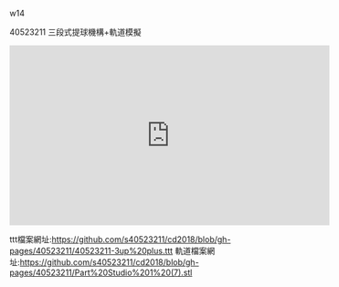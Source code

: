 w14


40523211
三段式提球機構+軌道模擬
<iframe width="560" height="315" src="https://www.youtube.com/embed/D5TVbRu7lnw" frameborder="0" allow="autoplay; encrypted-media" allowfullscreen></iframe>

ttt檔案網址:https://github.com/s40523211/cd2018/blob/gh-pages/40523211/40523211-3up%20plus.ttt
軌道檔案網址:https://github.com/s40523211/cd2018/blob/gh-pages/40523211/Part%20Studio%201%20(7).stl



